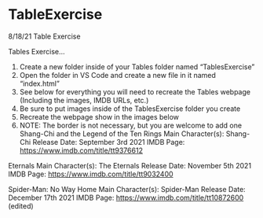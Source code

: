 # TableExercise
8/18/21 Table Exercise

Tables Exercise…
1. Create a new folder inside of your Tables folder named “TablesExercise”
2. Open the folder in VS Code and create a new file in it named “index.html”
3. See below for everything you will need to recreate the Tables webpage (Including the images, IMDB URLs, etc.)
4. Be sure to put images inside of the TablesExercise folder you create
5. Recreate the webpage show in the images below
6. NOTE: The border is not necessary, but you are welcome to add one
Shang-Chi and the Legend of the Ten Rings
Main Character(s): Shang-Chi
Release Date: September 3rd 2021
IMDB Page: https://www.imdb.com/title/tt9376612

Eternals
Main Character(s): The Eternals
Release Date: November 5th 2021
IMDB Page: https://www.imdb.com/title/tt9032400

Spider-Man: No Way Home
Main Character(s): Spider-Man
Release Date: December 17th 2021
IMDB Page: https://www.imdb.com/title/tt10872600 (edited) 
